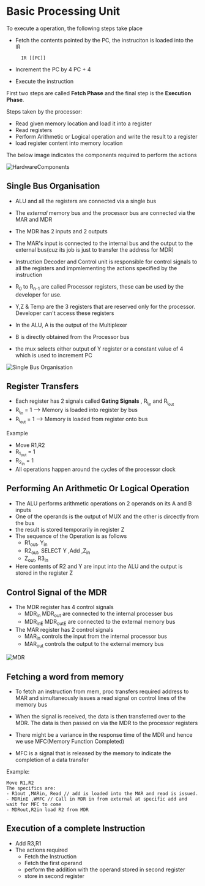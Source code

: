 <!--markdownlint-disable MD033-->
# Basic Processing Unit

To execute a operation, the following steps take place

- Fetch the contents pointed by the PC, the instruciton is loaded into the IR

        IR [[PC]]

- Increment the PC by 4
    PC + 4

- Execute the instruction

First two steps are called **Fetch Phase** and the final step is the **Execution Phase**.

Steps taken by the processor:

- Read given memory location and load it into a register
- Read registers
- Perform Arithmetic or Logical operation and write the result to a register
- load register content into memory location

The below image indicates the components required to perform the actions

![HardwareComponents](https://cdn.imgchest.com/files/84jdc9bo6g4.png)

## Single Bus Organisation

- ALU and all the registers are connected via a single bus
- The *external* memory bus and the processor bus are connected via the MAR and MDR
- The MDR has 2 inputs and 2 outputs
- The MAR's input is connected to the internal bus and the output to the external bus(cuz its job is just to transfer the address for MDR)
- Instruction Decoder and Control unit is responsible for control signals to all the registers and impmlementing the actions specified by the instruction
- R<sub>0</sub> to R<sub>n-1</sub> are called Processor registers, these can be used by the developer for use.
- Y,Z & Temp are the 3 registers that are reserved only for the processor. Developer can't access these registers

- In the ALU, A is the output of the Multiplexer
- B is directly obtained from the Processor bus
- the mux selects either output of Y register or a constant value of 4 which is used to increment PC

![Single Bus Organisation](https://cdn.imgchest.com/files/my8xc8pbrd4.png)

## Register Transfers

- Each register has 2 signals called **Gating Signals** , R<sub>i<sub>in</sub></sub> and R<sub>i<sub>out</sub></sub>
- R<sub>i<sub>in</sub></sub> = 1 --> Memory is loaded into register by bus
- R<sub>i<sub>out</sub></sub> = 1 --> Memory is loaded from register onto bus

Example

- Move R1,R2
- R<sub>1<sub>out</sub></sub> = 1
- R<sub>2<sub>in</sub></sub> = 1
- All operations happen around the cycles of the processor clock
  
## Performing An Arithmetic Or Logical Operation

- The ALU performs arithmetic operations on 2 operands on its A and B inputs
- One of the operands is the output of MUX and the other is dircectly from the bus
- the result is stored temporarily in register Z
- The sequence of the Operation is as follows
  - R1<sub>out</sub>, Y<sub>in</sub>
  - R2<sub>out</sub>, SELECT Y ,Add ,Z<sub>in</sub>
  - Z<sub>out</sub>, R3<sub>in</sub>
- Here contents of R2 and Y are input into the ALU and the output is stored in the register Z

## Control Signal of the MDR

- The MDR register has 4 control signals
  - MDR<sub>in</sub> MDR<sub>out</sub> are connected to the internal processer bus
  - MDR<sub>inE</sub> MDR<sub>outE</sub> are connected to the external memory bus
- The MAR register has 2 control signals
  - MAR<sub>in</sub> controls the input from the internal processor bus
  - MAR<sub>out</sub> controls the output to the external memory bus

![MDR](https://cdn.imgchest.com/files/84jdc9b5684.png)

## Fetching a word from memory

- To fetch an instruction from mem, proc transfers required address to MAR and simultaneously issues a read signal on control lines of the memory bus

- When the signal is received, the data is then transferred over to the MDR. The data is then passed on via the MDR to the processor registers

- There might be a variance in the response time of the MDR and hence we use MFC(Memory Function Completed)

- MFC is a signal that is released by the memory to indicate the completion of a data transfer

Example:

    Move R1,R2
    The specifics are:
    - R1out ,MARin, Read // add is loaded into the MAR and read is issued.
    - MDRinE ,WMFC // Call in MDR in from external at specific add and wait for MFC to come
    - MDRout,R2in load R2 from MDR





## Execution of a complete Instruction

- Add R3,R1
- The actions required
  - Fetch the Instruction
  - Fetch the first operand
  - perform the addition with the operand stored in second register
  - store in second register

